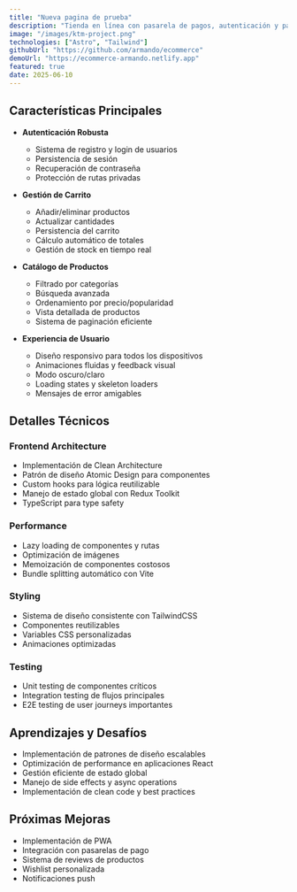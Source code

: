 ```yaml
---
title: "Nueva pagina de prueba"
description: "Tienda en línea con pasarela de pagos, autenticación y panel de administración. Tienda en línea con pasarela de pagos, autenticación y panel de administración. Tienda en línea con pasarela de pagos, autenticación y panel de administración."
image: "/images/ktm-project.png"
technologies: ["Astro", "Tailwind"]
githubUrl: "https://github.com/armando/ecommerce"
demoUrl: "https://ecommerce-armando.netlify.app"
featured: true
date: 2025-06-10
---
```


## Características Principales

- **Autenticación Robusta**
  - Sistema de registro y login de usuarios
  - Persistencia de sesión
  - Recuperación de contraseña
  - Protección de rutas privadas

- **Gestión de Carrito**
  - Añadir/eliminar productos
  - Actualizar cantidades
  - Persistencia del carrito
  - Cálculo automático de totales
  - Gestión de stock en tiempo real

- **Catálogo de Productos**
  - Filtrado por categorías
  - Búsqueda avanzada
  - Ordenamiento por precio/popularidad
  - Vista detallada de productos
  - Sistema de paginación eficiente

- **Experiencia de Usuario**
  - Diseño responsivo para todos los dispositivos
  - Animaciones fluidas y feedback visual
  - Modo oscuro/claro
  - Loading states y skeleton loaders
  - Mensajes de error amigables

## Detalles Técnicos

### Frontend Architecture
- Implementación de Clean Architecture
- Patrón de diseño Atomic Design para componentes
- Custom hooks para lógica reutilizable
- Manejo de estado global con Redux Toolkit
- TypeScript para type safety

### Performance
- Lazy loading de componentes y rutas
- Optimización de imágenes
- Memoización de componentes costosos
- Bundle splitting automático con Vite

### Styling
- Sistema de diseño consistente con TailwindCSS
- Componentes reutilizables
- Variables CSS personalizadas
- Animaciones optimizadas

### Testing
- Unit testing de componentes críticos
- Integration testing de flujos principales
- E2E testing de user journeys importantes

## Aprendizajes y Desafíos

- Implementación de patrones de diseño escalables
- Optimización de performance en aplicaciones React
- Gestión eficiente de estado global
- Manejo de side effects y async operations
- Implementación de clean code y best practices

## Próximas Mejoras

- Implementación de PWA
- Integración con pasarelas de pago
- Sistema de reviews de productos
- Wishlist personalizada
- Notificaciones push
